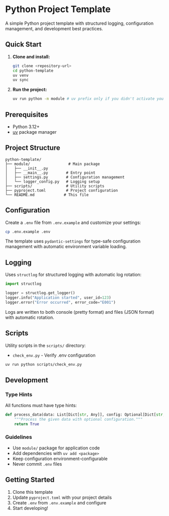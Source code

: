 # Python Project Template

A simple Python project template with structured logging, configuration management, and development best practices.

## Quick Start

1. **Clone and install:**

   ```bash
   git clone <repository-url>
   cd python-template
   uv venv
   uv sync
   ```

2. **Run the project:**
   ```bash
   uv run python -m module # uv prefix only if you didn't activate your venv yet.
   ```

## Prerequisites

- Python 3.12+
- [uv](https://docs.astral.sh/uv/) package manager

## Project Structure

```
python-template/
├── module/                 # Main package
│   ├── __init__.py
│   ├── __main__.py        # Entry point
│   ├── settings.py        # Configuration management
│   └── logger_config.py   # Logging setup
├── scripts/               # Utility scripts
├── pyproject.toml         # Project configuration
└── README.md             # This file
```

## Configuration

Create a `.env` file from `.env.example` and customize your settings:

```bash
cp .env.example .env
```

The template uses `pydantic-settings` for type-safe configuration management with automatic environment variable loading.

## Logging

Uses `structlog` for structured logging with automatic log rotation:

```python
import structlog

logger = structlog.get_logger()
logger.info("Application started", user_id=123)
logger.error("Error occurred", error_code="E001")
```

Logs are written to both console (pretty format) and files (JSON format) with automatic rotation.

## Scripts

Utility scripts in the `scripts/` directory:

- `check_env.py` - Verify .env configuration

```bash
uv run python scripts/check_env.py
```

## Development

### Type Hints

All functions must have type hints:

```python
def process_data(data: List[Dict[str, Any]], config: Optional[Dict[str, str]] = None) -> bool:
    """Process the given data with optional configuration."""
    return True
```

### Guidelines

- Use `module/` package for application code
- Add dependencies with `uv add <package>`
- Keep configuration environment-configurable
- Never commit `.env` files

## Getting Started

1. Clone this template
2. Update `pyproject.toml` with your project details
3. Create `.env` from `.env.example` and configure
4. Start developing!
